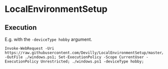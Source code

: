 # LocalEnvironmentSetup

## Execution

E.g. with the `-deviceType hobby` argument.

```
Invoke-WebRequest -Uri https://raw.githubusercontent.com/Devilly/LocalEnvironmentSetup/master/windows.ps1 -OutFile ./windows.ps1; Set-ExecutionPolicy -Scope CurrentUser -ExecutionPolicy Unrestricted; ./windows.ps1 -deviceType hobby;
```
